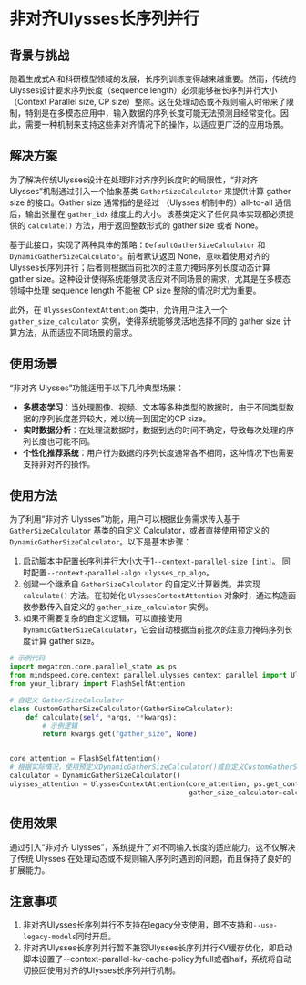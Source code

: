 # 非对齐Ulysses长序列并行

## 背景与挑战

随着生成式AI和科研模型领域的发展，长序列训练变得越来越重要。然而，传统的Ulysses设计要求序列长度（sequence length）必须能够被长序列并行大小（Context Parallel size, CP size）整除。这在处理动态或不规则输入时带来了限制，特别是在多模态应用中，输入数据的序列长度可能无法预测且经常变化。因此，需要一种机制来支持这些非对齐情况下的操作，以适应更广泛的应用场景。


## 解决方案

为了解决传统Ulysses设计在处理非对齐序列长度时的局限性，“非对齐 Ulysses”机制通过引入一个抽象基类 `GatherSizeCalculator` 来提供计算 gather size 的接口。Gather size 通常指的是经过 （Ulysses 机制中的）all-to-all 通信后，输出张量在 `gather_idx` 维度上的大小。该基类定义了任何具体实现都必须提供的 `calculate()` 方法，用于返回整数形式的 gather size 或者 None。

基于此接口，实现了两种具体的策略：`DefaultGatherSizeCalculator` 和 `DynamicGatherSizeCalculator`。前者默认返回 None，意味着使用对齐的Ulysses长序列并行；后者则根据当前批次的注意力掩码序列长度动态计算 gather size。这种设计使得系统能够灵活应对不同场景的需求，尤其是在多模态领域中处理 sequence length 不能被 CP size 整除的情况时尤为重要。

此外，在 `UlyssesContextAttention` 类中，允许用户注入一个 `gather_size_calculator` 实例，使得系统能够灵活地选择不同的 gather size 计算方法，从而适应不同场景的需求。

## 使用场景

“非对齐 Ulysses”功能适用于以下几种典型场景：

- **多模态学习**：当处理图像、视频、文本等多种类型的数据时，由于不同类型数据的序列长度差异较大，难以统一到固定的CP size。
- **实时数据分析**：在处理流数据时，数据到达的时间不确定，导致每次处理的序列长度也可能不同。
- **个性化推荐系统**：用户行为数据的序列长度通常各不相同，这种情况下也需要支持非对齐的操作。

## 使用方法

为了利用“非对齐 Ulysses”功能，用户可以根据业务需求传入基于 `GatherSizeCalculator` 基类的自定义 Calculator，或者直接使用预定义的 `DynamicGatherSizeCalculator`。以下是基本步骤：

1. 启动脚本中配置长序列并行大小大于1`--context-parallel-size [int]`。 同时配置`--context-parallel-algo ulysses_cp_algo`。
2. 创建一个继承自 `GatherSizeCalculator` 的自定义计算器类，并实现 `calculate()` 方法。在初始化 `UlyssesContextAttention` 对象时，通过构造函数参数传入自定义的 `gather_size_calculator` 实例。
3. 如果不需要复杂的自定义逻辑，可以直接使用 `DynamicGatherSizeCalculator`，它会自动根据当前批次的注意力掩码序列长度计算 gather size。

```python
# 示例代码
import megatron.core.parallel_state as ps
from mindspeed.core.context_parallel.ulysses_context_parallel import UlyssesContextAttention, GatherSizeCalculator, DynamicGatherSizeCalculator
from your_library import FlashSelfAttention

# 自定义 GatherSizeCalculator
class CustomGatherSizeCalculator(GatherSizeCalculator):
    def calculate(self, *args, **kwargs):
        # 示例逻辑
        return kwargs.get("gather_size", None)


core_attention = FlashSelfAttention()
# 根据实际情况，使用预定义DynamicGatherSizeCalculator()或自定义CustomGatherSizeCalculator()
calculator = DynamicGatherSizeCalculator()
ulysses_attention = UlyssesContextAttention(core_attention, ps.get_context_parallel_group(),
                                            gather_size_calculator=calculator)

```

## 使用效果

通过引入“非对齐 Ulysses”，系统提升了对不同输入长度的适应能力。这不仅解决了传统 Ulysses 在处理动态或不规则输入序列时遇到的问题，而且保持了良好的扩展能力。

## 注意事项

1. 非对齐Ulysses长序列并行不支持在legacy分支使用，即不支持和`--use-legacy-models`同时开启。
2. 非对齐Ulysses长序列并行暂不兼容Ulysses长序列并行KV缓存优化，即启动脚本设置了--context-parallel-kv-cache-policy为full或者half，系统将自动切换回使用对齐的Ulysses长序列并行机制。